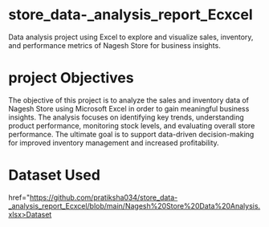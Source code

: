# store_data-_analysis_report_Ecxcel
Data analysis project using Excel to explore and visualize sales, inventory, and performance metrics of Nagesh Store for business insights.
# project Objectives
The objective of this project is to analyze the sales and inventory data of Nagesh Store using Microsoft Excel in order to gain meaningful business insights. The analysis focuses on identifying key trends, understanding product performance, monitoring stock levels, and evaluating overall store performance. The ultimate goal is to support data-driven decision-making for improved inventory management and increased profitability.
# Dataset Used
<a> href="https://github.com/pratiksha034/store_data-_analysis_report_Ecxcel/blob/main/Nagesh%20Store%20Data%20Analysis.xlsx>Dataset</a>


